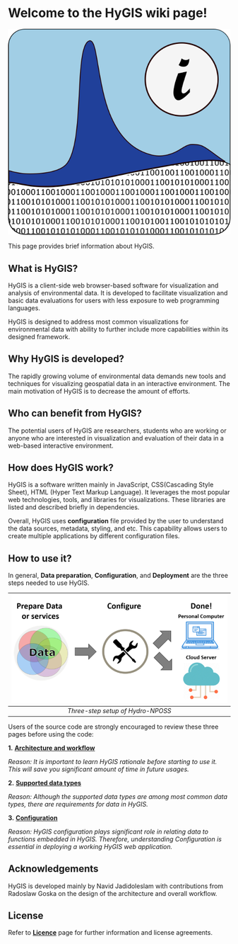 # Welcome to the HyGIS wiki page!
![**General layout for HyGIS**](images/logo/logo1.png)

This page provides brief information about HyGIS.

## **What is HyGIS?**

HyGIS is a client-side web browser-based software for visualization and analysis of environmental data. It is developed to facilitate visualization and basic data evaluations for users with less exposure to web programming languages.

HyGIS is designed to address most common visualizations for environmental data with ability to further include more capabilities within its designed framework.


## **Why HyGIS is developed?**

The rapidly growing volume of environmental data demands new tools and techniques for visualizing geospatial data in an interactive environment. The main motivation of HyGIS is to decrease the amount of efforts.


## **Who can benefit from HyGIS?**

The potential users of HyGIS are researchers, students who are working  or anyone who are interested in visualization and evaluation of their data in a web-based interactive environment.

## **How does HyGIS work?**

HyGIS is a software written mainly in JavaScript, CSS(Cascading Style Sheet), HTML (Hyper Text Markup Language). It leverages the most popular web technologies, tools, and libraries for visualizations. These libraries are listed and described briefly in dependencies.

Overall, HyGIS uses **configuration** file provided by the user to understand the data sources, metadata, styling, and etc. This capability allows users to create multiple applications by different configuration files.

## **How to use it?**

In general, **Data preparation**, **Configuration**, and **Deployment** are the three steps needed to use HyGIS.


| ![Three-step setup for HyGIS](images/3step_resized.png)|
|:--:|
| *Three-step setup of Hydro-NPOSS* |



Users of the source code are strongly encouraged to review these three pages before using the code:

**1.** [**Architecture and workflow**](https://github.com/njadid/HyGIS/wiki/Architecture-and-Workflow)

_Reason: It is important to learn HyGIS rationale before starting to use it. This will save you significant amount of time in future usages._

**2.** [**Supported data types**](https://github.com/njadid/HyGIS/wiki/Supported-data-types)

_Reason: Although the supported data types are among most common data types, there are requirements for data in HyGIS._

**3.** [**Configuration**](https://github.com/njadid/HyGIS/wiki/Configuration)

_Reason: HyGIS configuration plays significant role in relating data to functions embedded in HyGIS. Therefore, understanding Configuration is essential in deploying a working HyGIS web application._  


## Acknowledgements
HyGIS is developed mainly by Navid Jadidoleslam with contributions from Radoslaw Goska on the design of the architecture and overall workflow.


## License
Refer to [**Licence**](https://github.com/njadid/HyGIS/wiki/license) page for further information and license agreements.
